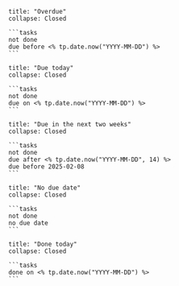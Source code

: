
``````ad-caution
title: "Overdue"
collapse: Closed

```tasks
not done
due before <% tp.date.now("YYYY-MM-DD") %>
```

``````
``````ad-todo
title: "Due today"
collapse: Closed

```tasks
not done
due on <% tp.date.now("YYYY-MM-DD") %>
```

``````
``````ad-hint
title: "Due in the next two weeks"
collapse: Closed

```tasks
not done
due after <% tp.date.now("YYYY-MM-DD", 14) %>
due before 2025-02-08
```

``````
``````ad-note
title: "No due date"
collapse: Closed

```tasks
not done
no due date
```

``````
``````ad-done
title: "Done today"
collapse: Closed

```tasks
done on <% tp.date.now("YYYY-MM-DD") %>
```

``````
